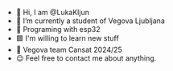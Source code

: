 - 👋 Hi, I am @LukaKljun
- 🌱 I’m currently a student of Vegova Ljubljana
- 🏫 Programing with esp32
- 🟩 I'm willing to learn new stuff
- 🚀 Vegova team Cansat 2024/25
- 😌 Feel free to contact me about anything.
<!---
LukaKljun/LukaKljun is a ✨ special ✨ repository because its `README.md` (this file) appears on your GitHub profile.
You can click the Preview link to take a look at your changes.
--->
